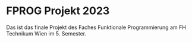 # FPROG Projekt 2023
Das ist das finale Projekt des Faches Funktionale Programmierung am FH Technikum Wien im 5. Semester.